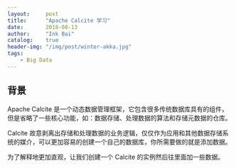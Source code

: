 ```yaml
---
layout:     post
title:      "Apache Calcite 学习"
date:       2018-08-13
author:     "Ink Bai"
catalog:    true
header-img: "/img/post/winter-akka.jpg"
tags:
    - Big Data
---
```


## 背景
Apache Calcite 是一个动态数据管理框架，它包含很多传统数据库具有的组件，但是省略了一些核心功能，如：数据存储、处理数据的算法和存储元数据的仓库。

Calcite 故意剥离出存储和处理数据的业务逻辑，仅仅作为应用和其他数据存储系统的媒介，可以更加容易的创建一个自己的数据库，你所需要做的就是添加数据。

为了解释地更加直观，让我们创建一个 Calcite 的实例然后往里面加一些数据。
